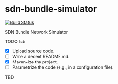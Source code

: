 # sdn-bundle-simulator

[![Build Status](https://travis-ci.org/pfondo/sdn-bundle-simulator.svg?branch=master)](https://travis-ci.org/pfondo/sdn-bundle-simulator)

SDN Bundle Network Simulator


TODO list:
- [x] Upload source code.
- [ ] Write a decent README.md.
- [x] Maven-ize the project.
- [ ] Parametrize the code (e.g., in a configuration file).

TBD
